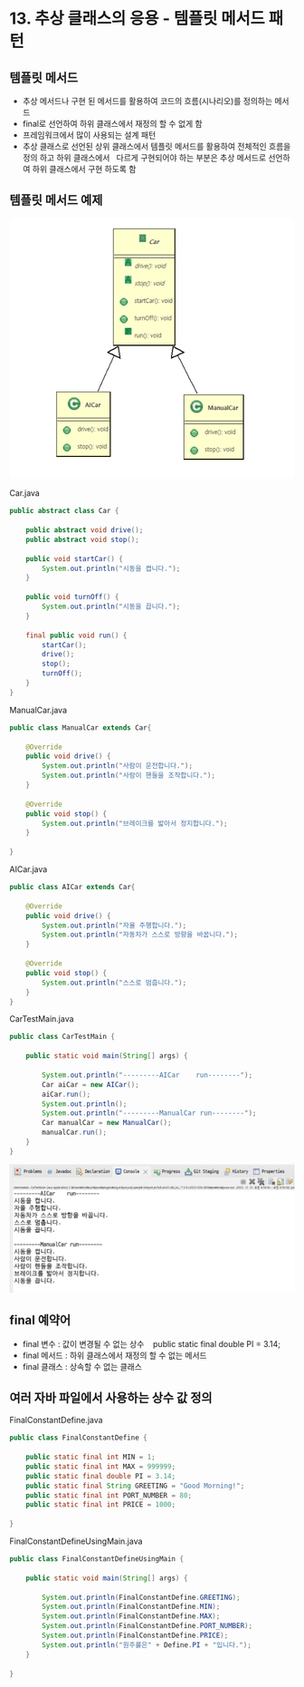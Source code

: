 # 13. 추상 클래스의 응용 - 템플릿 메서드 패턴

## 템플릿 메서드

- 추상 메서드나 구현 된 메서드를 활용하여 코드의 흐름(시나리오)를 정의하는 메서드
- final로 선언하여 하위 클래스에서 재정의 할 수 없게 함
- 프레임워크에서 많이 사용되는 설계 패턴
- 추상 클래스로 선언된 상위 클래스에서 템플릿 메서드를 활용하여 전체적인 흐름을 정의 하고 하위 클래스에서 
&nbsp;&nbsp;다르게 구현되어야 하는 부분은 추상 메서드로 선언하여 하위 클래스에서 구현 하도록 함

## 템플릿 메서드 예제 

![Alt text](image-16.png)

Car.java
```java
public abstract class Car {
	
	public abstract void drive();
	public abstract void stop();
	
	public void startCar() {
		System.out.println("시동을 켭니다.");
	}
	
	public void turnOff() {
		System.out.println("시동을 끕니다.");
	}
			
	final public void run() {
		startCar();
		drive();
		stop();
		turnOff();
	}
}
```

ManualCar.java
```java
public class ManualCar extends Car{

	@Override
	public void drive() {
		System.out.println("사람이 운전합니다.");
		System.out.println("사람이 핸들을 조작합니다.");		
	}

	@Override
	public void stop() {
		System.out.println("브레이크를 밟아서 정지합니다.");		
	}

}
```

AICar.java
```java
public class AICar extends Car{

	@Override
	public void drive() {
		System.out.println("자율 주행합니다.");
		System.out.println("자동차가 스스로 방향을 바꿉니다.");
	}

	@Override
	public void stop() {
		System.out.println("스스로 멈춥니다.");		
	}
}
```

CarTestMain.java
```java
public class CarTestMain {

	public static void main(String[] args) {
		
		System.out.println("---------AICar    run--------");
		Car aiCar = new AICar();
		aiCar.run();
		System.out.println();
		System.out.println("---------ManualCar run--------");
		Car manualCar = new ManualCar();
		manualCar.run();
	}
}

```

![Alt text](image-17.png)


## final 예약어
- final 변수 : 값이 변경될 수 없는 상수
&nbsp;&nbsp; public static final double PI = 3.14;
- final 메서드 : 하위 클래스에서 재정의 할 수 없는 메서드
- final 클래스 : 상속할 수 없는 클래스 

## 여러 자바 파일에서 사용하는 상수 값 정의

FinalConstantDefine.java
```java
public class FinalConstantDefine {

	public static final int MIN = 1;
	public static final int MAX = 999999;
	public static final double PI = 3.14;
	public static final String GREETING = "Good Morning!";
	public static final int PORT_NUMBER = 80;
	public static final int PRICE = 1000;
	
}
```

FinalConstantDefineUsingMain.java
```java
public class FinalConstantDefineUsingMain {

	public static void main(String[] args) {

		System.out.println(FinalConstantDefine.GREETING);
		System.out.println(FinalConstantDefine.MIN);
		System.out.println(FinalConstantDefine.MAX);
		System.out.println(FinalConstantDefine.PORT_NUMBER);
		System.out.println(FinalConstantDefine.PRICE);
		System.out.println("원주률은" + Define.PI + "입니다.");
	}

}
```





